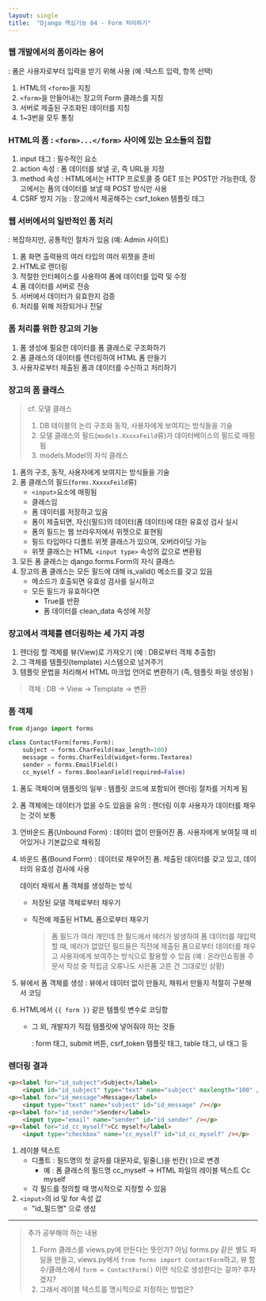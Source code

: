 ```yaml
---
layout: single
title:  "Django 핵심기능 04 - Form 처리하기"
---
```




### 웹 개발에서의 폼이라는 용어

: 폼은 사용자로부터 입력을 받기 위해 사용 (예 :텍스트 입력, 항목 선택)

1. HTML의 `<form>`을 지칭
2. `<form>`을 만들어내는 장고의 Form 클래스를 지칭
3. 서버로 제출된 구조화된 데이터를 지칭
4. 1~3번을 모두 통칭

### HTML의 폼 : `<form>...</form>` 사이에 있는 요소들의 집합

1. input 태그 : 필수적인 요소
2. action 속성 : 폼 데이터를 보낼 곳, 즉 URL을 지정
3. method 속성 : HTML에서는 HTTP 프로토콜 중 GET 또는 POST만 가능한데, 장고에서는 폼의 데이터를 보낼 때 POST 방식만 사용
4. CSRF 방지 기능 : 장고에서 제공해주는 csrf_token 템플릿 태그

### 웹 서버에서의 일반적인 폼 처리

: 복잡하지만, 공통적인 절차가 있음 (예: Admin 사이트)

1. 폼 화면 출력용의 여러 타입의 여러 위젯을 준비
2. HTML로 렌더링
3. 적절한 인터페이스를 사용하여 폼에 데이터를 입력 및 수정
4. 폼 데이터를 서버로 전송
5. 서버에서 데이터가 유효한지 검증
6. 처리를 위해 저장되거나 전달

### 폼 처리를 위한 장고의 기능

1. 폼 생성에 필요한 데이터를 폼 클래스로 구조화하기
2. 폼 클래스의 데이터를 렌더링하여 HTML 폼 만들기
3. 사용자로부터 제출된 폼과 데이터를 수신하고 처리하기

### 장고의 폼 클래스 

> cf. 모델 클래스
>
> 1. DB 테이블의 논리 구조와 동작, 사용자에게 보여지는 방식들을 기술
> 2. 모델 클래스의 필드(`models.XxxxxFeild`류)가 데이터베이스의 필드로 매핑됨
> 3. models.Model의 자식 클래스

1. 폼의 구조, 동작, 사용자에게 보여지는 방식들을 기술
2. 폼 클래스의 필드(`forms.XxxxxFeild`류)
   - `<input>`요소에 매핑됨
   - 클래스임
   - 폼 데이터를 저장하고 있음
   - 폼이 제출되면, 자신(필드)의 데이터(폼 데이터)에 대한 유효성 검사 실시
   - 폼의 필드는 웹 브라우저에서 위젯으로 표현됨
   - 필드 타입마다 디폴트 위젯 클래스가 있으며, 오버라이딩 가능
   - 위젯 클래스는 HTML `<input type>` 속성의 값으로 변환됨
3. 모든 폼 클래스는 django.forms.Form의 자식 클래스
4. 장고의 폼 클래스는 모든 필드에 대해 is_valid() 메소드를 갖고 있음
   - 메소드가 호출되면 유효성 검사를 실시하고
   - 모든 필드가 유효하다면
     - True를 반환
     - 폼 데이터를 clean_data 속성에 저장

### 장고에서 객체를 렌더링하는 세 가지 과정

1. 렌더링 할 객체를 뷰(View)로 가져오기 (예 : DB로부터 객체 추출함)
2. 그 객체를 템플릿(template) 시스템으로 넘겨주기
3. 템플릿 문법을 처리해서 HTML 마크업 언어로 변환하기 (즉, 템플릿 파일 생성됨 )

> 객체 : DB → View → Template → 변환

### 폼 객체

``` python
from django import forms

class ContactForm(forms.Form):
    subject = forms.CharFeild(max_length=100)
    message = forms.CharFeild(widget=forms.Textarea)
    sender = forms.EmailField()
    cc_myself = forms.BooleanField(required=False)
```

1. 폼도 객체이며 템플릿의 일부 : 템플릿 코드에 포함되어 렌더링 절차를 거치게 됨

2. 폼 객체에는 데이터가 없을 수도 있음을 유의 : 렌더링 이후 사용자가 데이터를 채우는 것이 보통

3. 언바운드 폼(Unbound Form) : 데이터 없이 만들어진 폼. 사용자에게 보여질 때 비어있거나 기본값으로 채워짐

4. 바운드 폼(Bound Form) : 데이터로 채우어진 폼. 제출된 데이터를 갖고 있고, 데이터의 유효성 검사에 사용

   데이터 채워서 폼 객체를 생성하는 방식

   - 저장된 모델 객체로부터 채우기

   - 직전에 제출된 HTML 폼으로부터 채우기

     > 폼 필드가 여러 개인데 한 필드에서 에러가 발생하여 폼 데이터를 재입력할 때, 에러가 없었던 필드들은 직전에 제출된 폼으로부터 데이터를 채우고 사용자에게 보여주는 방식으로 활용할 수 있음 (예 : 온라인쇼핑몰 주문서 작성 중 적립금 오류나도 사은품 고른 건 그대로인 상황)

5. 뷰에서 폼 객체를 생성 : 뷰에서 데이터 없이 만들지, 채워서 만들지 적절히 구분해서 코딩

6. HTML에서 `{{ form }}` 같은 템플릿 변수로 코딩함

   - 그 외, 개발자가 직접 템플릿에 넣어줘야 하는 것들

     : form 태그, submit 버튼,  csrf_token 템플릿 태그, table 태그, ul 태그 등

### 렌더링 결과

```html
<p><label for="id_subject">Subject</label>
    <input id="id_subject" type="text" name="subject" maxlength="100" /></p>
<p><label for="id_message">Message</label>
    <input type="text" name="subject" id="id_message" /></p>
<p><label for="id_sender">Sender</label>
    <input type="email" name="sender" id="id_sender" /></p>
<p><label for="id_cc_myself">Cc myself</label>
    <input type="checkbox" name="cc_myself" id="id_cc_myself" /></p>
```

1. 레이블 텍스트
   - 디폴트 : 필드명의 첫 글자를 대문자로, 밑줄(_)을 빈칸( )으로 변경
     - 예 : 폼 클래스의 필드명 cc_myself → HTML 파일의 레이블 텍스트 Cc myself
   - 각 필드를 정의할 때 명시적으로 지정할 수 있음
2. `<input>`의 id 및 for 속성 값
   - "id_필드명" 으로 생성





-----------

> 추가 공부해야 하는 내용
>
> 1. Form 클래스를 views.py에 만든다는 뜻인가? 아님 forms.py 같은 별도 파일을 만들고, views.py에서 `from forms import ContactForm`하고, 뷰 함수/클래스에서 `form = ContactForm()` 이런 식으로 생성한다는 걸까? 후자겠지?
> 2. 그래서 레이블 텍스트를 명시적으로 지정하는 방법은?